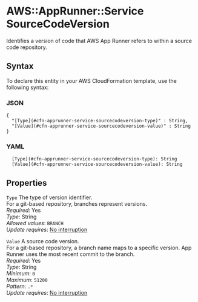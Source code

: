 # AWS::AppRunner::Service SourceCodeVersion<a name="aws-properties-apprunner-service-sourcecodeversion"></a>

Identifies a version of code that AWS App Runner refers to within a source code repository\.

## Syntax<a name="aws-properties-apprunner-service-sourcecodeversion-syntax"></a>

To declare this entity in your AWS CloudFormation template, use the following syntax:

### JSON<a name="aws-properties-apprunner-service-sourcecodeversion-syntax.json"></a>

```
{
  "[Type](#cfn-apprunner-service-sourcecodeversion-type)" : String,
  "[Value](#cfn-apprunner-service-sourcecodeversion-value)" : String
}
```

### YAML<a name="aws-properties-apprunner-service-sourcecodeversion-syntax.yaml"></a>

```
  [Type](#cfn-apprunner-service-sourcecodeversion-type): String
  [Value](#cfn-apprunner-service-sourcecodeversion-value): String
```

## Properties<a name="aws-properties-apprunner-service-sourcecodeversion-properties"></a>

`Type` <a name="cfn-apprunner-service-sourcecodeversion-type"></a>
The type of version identifier\.  
For a git\-based repository, branches represent versions\.  
_Required_: Yes  
_Type_: String  
_Allowed values_: `BRANCH`  
_Update requires_: [No interruption](https://docs.aws.amazon.com/AWSCloudFormation/latest/UserGuide/using-cfn-updating-stacks-update-behaviors.html#update-no-interrupt)

`Value` <a name="cfn-apprunner-service-sourcecodeversion-value"></a>
A source code version\.  
For a git\-based repository, a branch name maps to a specific version\. App Runner uses the most recent commit to the branch\.  
_Required_: Yes  
_Type_: String  
_Minimum_: `0`  
_Maximum_: `51200`  
_Pattern_: `.*`  
_Update requires_: [No interruption](https://docs.aws.amazon.com/AWSCloudFormation/latest/UserGuide/using-cfn-updating-stacks-update-behaviors.html#update-no-interrupt)
